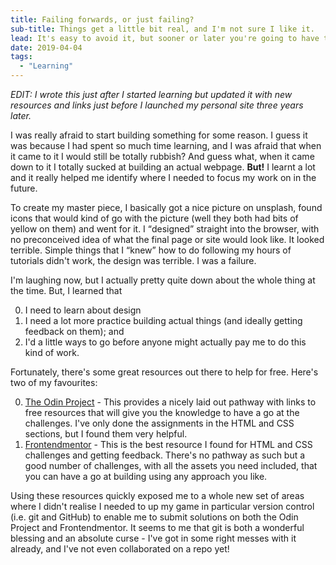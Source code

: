 ```yaml
---
title: Failing forwards, or just failing?
sub-title: Things get a little bit real, and I'm not sure I like it.
lead: It's easy to avoid it, but sooner or later you're going to have to build something; make it sooner.
date: 2019-04-04
tags:
  - "Learning"
---
```


_EDIT: I wrote this just after I started learning but updated it with new resources and links just before I launched my personal site three years later._

I was really afraid to start building something for some reason. I guess it was because I had spent so much time learning, and I was afraid that when it came to it I would still be totally rubbish? And guess what, when it came down to it I totally sucked at building an actual webpage. **But!** I learnt a lot and it really helped me identify where I needed to focus my work on in the future.

To create my master piece, I basically got a nice picture on unsplash, found icons that would kind of go with the picture (well they both had bits of yellow on them) and went for it. I <q>designed</q> straight into the browser, with no preconceived idea of what the final page or site would look like. It looked terrible. Simple things that I <q>knew</q> how to do following my hours of tutorials didn't work, the design was terrible. I was a failure.

I'm laughing now, but I actually pretty quite down about the whole thing at the time. But, I learned that

0. I need to learn about design
1. I need a lot more practice building actual things (and ideally getting feedback on them); and
2. I'd a little ways to go before anyone might actually pay me to do this kind of work.

Fortunately, there's some great resources out there to help for free. Here's two of my favourites:

0. [The Odin Project](https://www.theodinproject.com) - This provides a nicely laid out pathway with links to free resources that will give you the knowledge to have a go at the challenges. I've only done the assignments in the HTML and CSS sections, but I found them very helpful.
1. [Frontendmentor](https://www.frontendmentor.io/home) - This is the best resource I found for HTML and CSS challenges and getting feedback. There's no pathway as such but a good number of challenges, with all the assets you need included, that you can have a go at building using any approach you like.

Using these resources quickly exposed me to a whole new set of areas where I didn't realise I needed to up my game in particular version control (i.e. git and GitHub) to enable me to submit solutions on both the Odin Project and Frontendmentor. It seems to me that git is both a wonderful blessing and an absolute curse - I've got in some right messes with it already, and I've not even collaborated on a repo yet!
